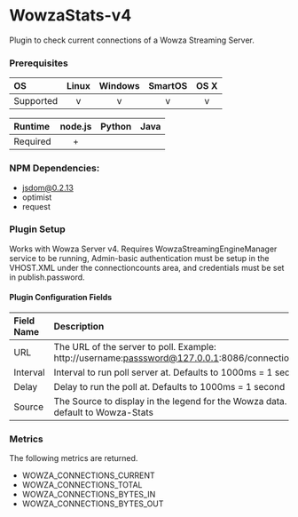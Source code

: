 # WowzaStats-v4
Plugin to check current connections of a Wowza Streaming Server.

### Prerequisites

|     OS    | Linux | Windows | SmartOS | OS X |
|:----------|:-----:|:-------:|:-------:|:----:|
| Supported |   v   |    v    |    v    |  v   |


|  Runtime | node.js | Python | Java |
|:---------|:-------:|:------:|:----:|
| Required |    +    |        |      |

### NPM Dependencies:
* jsdom@0.2.13
* optimist
* request

### Plugin Setup
Works with Wowza Server v4. Requires WowzaStreamingEngineManager service to be running, Admin-basic authentication must be setup in the VHOST.XML under the connectioncounts area, and credentials must be set in publish.password.  

#### Plugin Configuration Fields

|Field Name |Description                                                                                           |
|:----------|:-----------------------------------------------------------------------------------------------------|
|URL        |The URL of the server to poll. Example:  http://username:passsword@127.0.0.1:8086/connectioncounts    |
|Interval   |Interval to run poll server at.  Defaults to 1000ms = 1 second                                        |
|Delay      |Delay to run the poll at.  Defaults to 1000ms = 1 second                                              |
|Source     |The Source to display in the legend for the Wowza data.  It will default to Wowza-Stats               |


### Metrics
The following metrics are returned. 
 * WOWZA_CONNECTIONS_CURRENT
 * WOWZA_CONNECTIONS_TOTAL
 * WOWZA_CONNECTIONS_BYTES_IN
 * WOWZA_CONNECTIONS_BYTES_OUT
